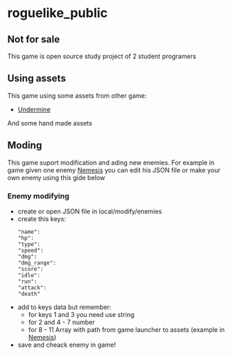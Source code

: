 # roguelike_public

## Not for sale 

This game is open source study project of 2 student programers

## Using assets

This game using some assets from other game: 
- [Undermine](https://undermine.game/)

And some hand made assets

## Moding

This game suport modification and ading new enemies. For example in game given one enemy [Nemesis](https://github.com/EeveeSnow/roguelike_public/blob/main/local/modify/enemies/Nemesis.json) you can edit his JSON file or make your own enemy using this gide below 

### Enemy modifying

* create or open JSON file in local/modify/enemies
* create this keys:
  ~~~~
  "name":
  "hp":
  "type":
  "speed":
  "dmg":
  "dmg_range":
  "score": 
  "idle":
  "run":
  "attack":
  "death"
  ~~~~
* add to keys data but remember:
  - for keys 1 and 3 you need use string 
  - for 2 and 4 - 7 number
  - for 8 - 11 Array with path from game launcher to assets (example in [Nemesis](https://github.com/EeveeSnow/roguelike_public/blob/main/local/modify/enemies/Nemesis.json))
* save and cheack enemy in game!



